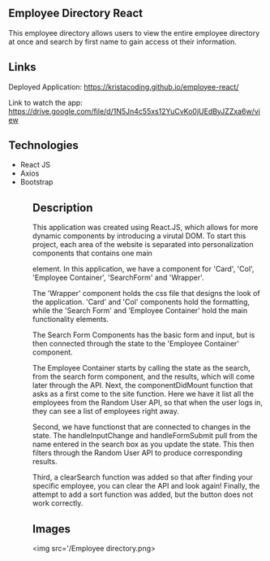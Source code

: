 ## Employee Directory React 

This employee directory allows users to view the entire employee directory at once and search by first name to gain access ot their information. 

## Links

Deployed Application: https://kristacoding.github.io/employee-react/

Link to watch the app: https://drive.google.com/file/d/1N5Jn4c55xs12YuCvKo0jUEdByJZZxa6w/view

## Technologies 
<ul>
    <li>React JS</li>
    <li>Axios</li>
    <li>Bootstrap</li>
<ul>

## Description 

This application was created using React.JS, which allows for more dynamic components by introducing a virutal DOM. To start this project, each area of the website is separated into personalization components that contains one main <div> element. In this application, we have a component for 'Card', 'Col', 'Employee Container', 'SearchForm' and 'Wrapper'.  

The 'Wrapper' component holds the css file that designs the look of the application. 'Card' and 'Col' components hold the formatting, while the 'Search Form' and 'Employee Container' hold the main functionality elements.

The Search Form Components has the basic form and input, but is then connected through the state to the 'Employee Container' component. 

The Employee Container starts by calling the state as the search, from the search form component, and the results, which will come later through the API. Next, the componentDidMount function that asks as a first come to the site function. Here we have it list all the employees from the Random User API, so that when the user logs in, they can see a list of employees right away. 

Second, we have functionst that are connected to changes in the state. The handleInputChange and handleFormSubmit pull from the name entered in the search box as you update the state. This then filters through the Random User API to produce corresponding results. 

Third, a clearSearch function was added so that after finding your specific employee, you can clear the API and look again! Finally, the attempt to add a sort function was added, but the button does not work correctly. 

## Images

<img src='/Employee directory.png>

